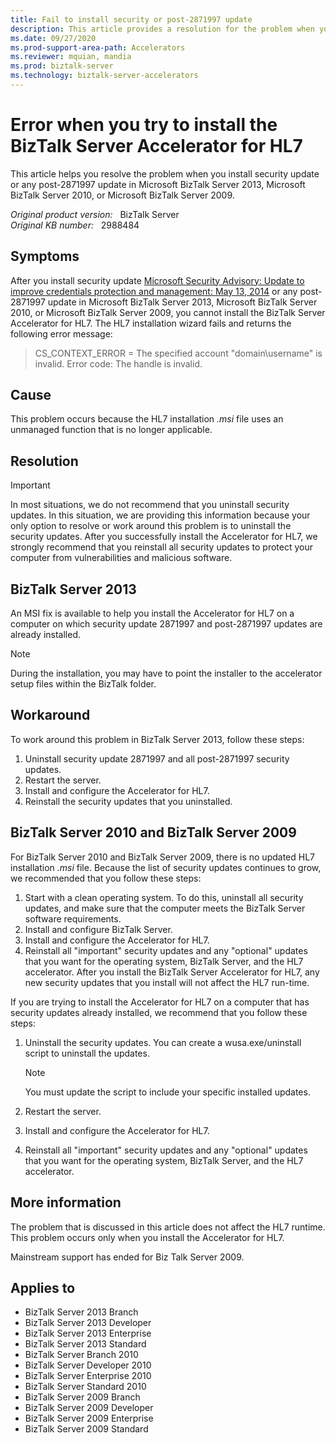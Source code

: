 ```yaml
---
title: Fail to install security or post-2871997 update
description: This article provides a resolution for the problem when you install security update or any post-2871997 update in Microsoft BizTalk Server 2013, Microsoft BizTalk Server 2010, or Microsoft BizTalk Server 2009.
ms.date: 09/27/2020
ms.prod-support-area-path: Accelerators
ms.reviewer: mquian, mandia
ms.prod: biztalk-server
ms.technology: biztalk-server-accelerators
---
```

# Error when you try to install the BizTalk Server Accelerator for HL7

This article helps you resolve the problem when you install security update or any post-2871997 update in Microsoft BizTalk Server 2013, Microsoft BizTalk Server 2010, or Microsoft BizTalk Server 2009.

_Original product version:_ &nbsp; BizTalk Server  
_Original KB number:_ &nbsp; 2988484

## Symptoms

After you install security update [Microsoft Security Advisory: Update to improve credentials protection and management: May 13, 2014](https://support.microsoft.com/help/2871997) or any post-2871997 update in Microsoft BizTalk Server 2013, Microsoft BizTalk Server 2010, or Microsoft BizTalk Server 2009, you cannot install the BizTalk Server Accelerator for HL7. The HL7 installation wizard fails and returns the following error message:

> CS_CONTEXT_ERROR = The specified account "domain\username" is invalid. Error code: The handle is invalid.

## Cause

This problem occurs because the HL7 installation *.msi* file uses an unmanaged function that is no longer applicable.

## Resolution

> [!IMPORTANT]
> In most situations, we do not recommend that you uninstall security updates. In this situation, we are providing this information because your only option to resolve or work around this problem is to uninstall the security updates. After you successfully install the Accelerator for HL7, we strongly recommend that you reinstall all security updates to protect your computer from vulnerabilities and malicious software.

## BizTalk Server 2013

An MSI fix is available to help you install the Accelerator for HL7 on a computer on which security update 2871997 and post-2871997 updates are already installed.

> [!NOTE]
> During the installation, you may have to point the installer to the accelerator setup files within the BizTalk folder.

## Workaround

To work around this problem in BizTalk Server 2013, follow these steps:

1. Uninstall security update 2871997 and all post-2871997 security updates.
1. Restart the server.
1. Install and configure the Accelerator for HL7.
1. Reinstall the security updates that you uninstalled.

## BizTalk Server 2010 and BizTalk Server 2009  

For BizTalk Server 2010 and BizTalk Server 2009, there is no updated HL7 installation *.msi* file. Because the list of security updates continues to grow, we recommended that you follow these steps:

1. Start with a clean operating system. To do this, uninstall all security updates, and make sure that the computer meets the BizTalk Server software requirements.
1. Install and configure BizTalk Server.
1. Install and configure the Accelerator for HL7.
1. Reinstall all "important" security updates and any "optional" updates that you want for the operating system, BizTalk Server, and the HL7 accelerator. After you install the BizTalk Server Accelerator for HL7, any new security updates that you install will not affect the HL7 run-time.

If you are trying to install the Accelerator for HL7 on a computer that has security updates already installed, we recommend that you follow these steps:

1. Uninstall the security updates. You can create a wusa.exe/uninstall script to uninstall the updates.

   > [!NOTE]
   > You must update the script to include your specific installed updates.

1. Restart the server.
1. Install and configure the Accelerator for HL7.
1. Reinstall all "important" security updates and any "optional" updates that you want for the operating system, BizTalk Server, and the HL7 accelerator.

## More information

The problem that is discussed in this article does not affect the HL7 runtime. This problem occurs only when you install the Accelerator for HL7.

Mainstream support has ended for Biz Talk Server 2009.

## Applies to

- BizTalk Server 2013 Branch
- BizTalk Server 2013 Developer
- BizTalk Server 2013 Enterprise
- BizTalk Server 2013 Standard
- BizTalk Server Branch 2010
- BizTalk Server Developer 2010
- BizTalk Server Enterprise 2010
- BizTalk Server Standard 2010
- BizTalk Server 2009 Branch
- BizTalk Server 2009 Developer
- BizTalk Server 2009 Enterprise
- BizTalk Server 2009 Standard

